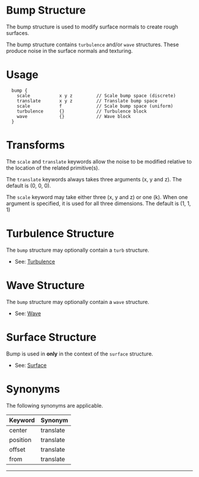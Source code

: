 <link rel="stylesheet" href="../assets/help.css"/>

[wave]: <../wave/wave.html">
[turb]: <../turb/turb.html">
[surf]: <../surf/surf.html">

# Bump Structure

The bump structure is used to modify surface normals to create rough surfaces.

The bump structure contains `turbulence` and/or `wave` structures. These produce
noise in the surface normals and texturing.

# Usage

```
  bump {
    scale           x y z         // Scale bump space (discrete)
    translate       x y z         // Translate bump space
    scale           f             // Scale bump space (uniform)
    turbulence      {}            // Turbulence block
    wave            {}            // Wave block
  }
```

# Transforms

The `scale` and `translate` keywords allow the noise to be modified relative
to the location of the related primitive(s).

The `translate` keywords always takes three arguments (x, y and z). The default is (0, 0, 0).

The `scale` keyword may take either three (x, y and z) or one (k). When one
argument is specified, it is used for all three dimensions. The default is (1, 1, 1)

# Turbulence Structure

The `bump` structure may optionally contain a `turb` structure.

* See: [Turbulence](turb)

# Wave Structure

The `bump` structure may optionally contain a `wave` structure.

* See: [Wave][wave]

# Surface Structure

Bump is used in **only** in the context of the `surface` structure.

* See: [Surface][surf]

# Synonyms

The following synonyms are applicable.

| Keyword | Synonym |
| - | - |
| center | translate |
| position | translate |
| offset | translate |
| from  | translate |

---